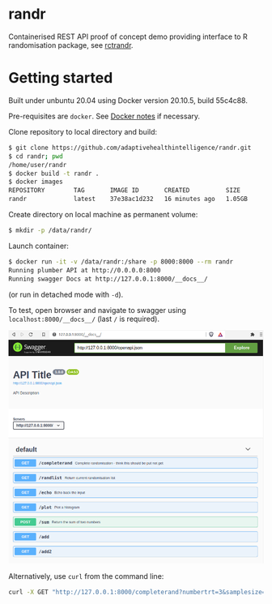 # randr

Containerised REST API proof of concept demo providing interface to R randomisation package, see [rctrandr](https://github.com/jatotterdell/rctrandr).

# Getting started

Built under unbuntu 20.04 using Docker version 20.10.5, build 55c4c88.
 
Pre-requisites are `docker`. 
See [Docker notes](https://github.com/maj-biostat/misc-notes/blob/master/docker.md) if necessary.

Clone repository to local directory and build:

```sh
$ git clone https://github.com/adaptivehealthintelligence/randr.git
$ cd randr; pwd
/home/user/randr
$ docker build -t randr .
$ docker images
REPOSITORY        TAG       IMAGE ID       CREATED          SIZE
randr             latest    37e38ac1d232   16 minutes ago   1.05GB
```

Create directory on local machine as permanent volume:

```sh
$ mkdir -p /data/randr/
```

Launch container:

```sh
$ docker run -it -v /data/randr:/share -p 8000:8000 --rm randr
Running plumber API at http://0.0.0.0:8000
Running swagger Docs at http://127.0.0.1:8000/__docs__/
```

(or run in detached mode with `-d`).

To test, open browser and navigate to swagger using `localhost:8000/__docs__/` (last `/` is required).

![Swagger](swagger.png?raw=true "Swagger UI")

Alternatively, use `curl` from the command line:

```sh
curl -X GET "http://127.0.0.1:8000/completerand?numbertrt=3&samplesize=6" -H "accept: application/json"
```


